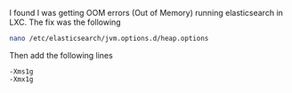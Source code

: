 I found I was getting OOM errors (Out of Memory) running elasticsearch in LXC. The fix was the following

```bash
nano /etc/elasticsearch/jvm.options.d/heap.options
```

Then add the following lines

```
-Xms1g
-Xmx1g
```
